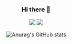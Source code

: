 
<div align="center">
  
### Hi there 👋

<a href="https://cv.42.fr/o2TQYBA-" target="_blank"><img src="https://img.shields.io/badge/42Seoul-9CBEFF?style=for-the-badge&logo=42&logoColor=000000"/></a>
<a href="https://cv.42.fr/o2TQYBA-" target="_blank"><img src="https://img.shields.io/badge/Notion-9CBEFF?style=for-the-badge&logo=notion&logoColor=000000"/></a>

![Anurag's GitHub stats](https://github-readme-stats.vercel.app/api?username=jwo1024&show_icons=true&theme=transparent)
<!-- ![Top Langs](https://github-readme-stats.vercel.app/api/top-langs/?username=jwo1024&layout=compact&theme=transparent) >

</div>

<!--
**jwo1024/jwo1024** is a ✨ _special_ ✨ repository because its `README.md` (this file) appears on your GitHub profile.

Here are some ideas to get you started:

- 🔭 I’m currently working on ...
- 🌱 I’m currently learning ...
- 👯 I’m looking to collaborate on ...
- 🤔 I’m looking for help with ...
- 💬 Ask me about ...
- 📫 How to reach me: ...
- 😄 Pronouns: ...
- ⚡ Fun fact: ...

<a href="" target="_blank"><img src="https://img.shields.io/badge/MAIL-75A4FF?style=for-the-badge&logo=maildotru&logoColor=000000"/></a>


-->
